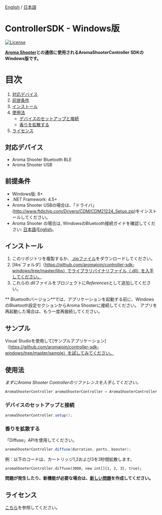 [English](https://github.com/aromajoin/controller-sdk-windows) / [日本語](README-JP.md)

# ControllerSDK - Windows版

[![License](https://img.shields.io/badge/license-Apache%202-4EB1BA.svg?style=flat-square)](https://www.apache.org/licenses/LICENSE-2.0.html)

**[Aroma Shooter](https://aromajoin.com/hardware/shooters/aroma-shooter-1)との通信に使用されるAromaShooterController SDKのWindows版です。**

# 目次
1. [対応デバイス](#対応デバイス)  
2. [前提条件](#前提条件)
3. [インストール](#インストール)
4. [使用法](#使用法)
    * [デバイスのセットアップと接続](#デバイスのセットアップと接続)
    * [香りを拡散する](#香りを拡散する)
5. [ライセンス](#ライセンス)

## 対応デバイス
* Aroma Shooter Bluetooth BLE  
* Aroma Shooter USB

## 前提条件
* Windows版: 8+
* .NET Framework: 4.5+
* Aroma Shooter USBの場合は、「ドライバ」(http://www.ftdichip.com/Drivers/CDM/CDM21224_Setup.zip)をインストールしてください。
* Aroma Shooter の場合は, WindowsのBluetooth接続ガイドを確認してください: [日本語](https://s3-ap-northeast-1.amazonaws.com/aromajoin-downloads/software/aroma-player/AromaPlayer_Manual_Windows8_BLE_JP.pdf)/[English](https://www.makeuseof.com/tag/set-up-bluetooth-windows-10/)。

## インストール  
1. このリポジトリを複製するか、[.zipファイル](https://github.com/aromajoin/controller-sdk-windows/releases/)をダウンロードしてください。
2. [libs`フォルダ]（https://github.com/aromajoin/controller-sdk-windows/tree/master/libs）でライブラリバイナリファイル（.dll）を入手してください。
3. これらの.dllファイルをプロジェクトに*References*として追加してください。  

** Bluetoothバージョン**では、アプリケーションを起動する前に、WindowsのBluetooth設定セクションからAroma Shooterに接続してください。 アプリを再起動した場合は、もう一度再接続してください。

## サンプル
Visual Studioを使用して[サンプルアプリケーション]（https://github.com/aromajoin/controller-sdk-windows/tree/master/sample）を試してみてください。

## 使用法  
 
*まずにAroma Shooter Controllerのリファレンスを入手してください。*
```C#
AromaShooterController aromaShooterController = AromaShooterController.sharedInstance;
```
### デバイスのセットアップと接続
```C#
aromaShooterController.setup();
```
### 香りを拡散する

「Diffuse」APIを使用してください。
```C#
aromaShooterController.diffuse(durration, ports, booster);
``` 
例：以下のコードは、カートリッジ1,2および3を3秒間拡散します。
```
aromaShooterController.diffuse(3000, new int[]{1, 2, 3}, true);
```

**問題が発生したり、新機能が必要な場合は、[新しい問題](https://github.com/aromajoin/controller-sdk-windows/issues)を作成してください。**

## ライセンス
[こちら](https://github.com/aromajoin/controller-sdk-windows/blob/master/LICENSE.md)を参照してください。
